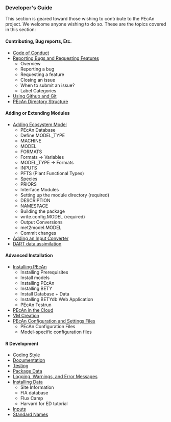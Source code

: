 ### Developer's Guide

This section is geared toward those wishing to contribute to the PEcAn project. We welcome anyone wishing to do so. These are the topics covered in this section:

#### Contributing, Bug reports, Etc.
* [Code of Conduct](Code-of-Conduct.md)
* [Reporting Bugs and Requesting Features](developers_guide/Github-issues.md)
    * Overview
    * Reporting a bug
    * Requesting a feature
    * Closing an issue
    * When to submit an issue?
    * Label Categories
* [Using Github and Git](developers_guide/Using-Git.md)
* [PEcAn Directory Structure](developers_guide/Directory-structure.md)
#### Adding or Extending Modules
* [Adding Ecosystem Model](developers_guide/Adding-an-Ecosystem-Model.md)
    * PEcAn Database
    * Define MODEL_TYPE
    * MACHINE
    * MODEL
    * FORMATS
    * Formats -> Variables
    * MODEL_TYPE -> Formats
    * INPUTS
    * PFTS (Plant Functional Types)
    * Species
    * PRIORS
    * Interface Modules
    * Setting up the module directory (required)
    * DESCRIPTION
    * NAMESPACE
    * Building the package
    * write.config.MODEL (required)
    * Output Conversions
    * met2model.MODEL
    * Commit changes
* [Adding an Input Converter](developers_guide/Adding-an-Inut-Converter.md)
* [DART data assimilation](users_guide/advanced_users_guide/DART_state_data_assimilation.md)
#### Advanced Installation
* [Installing PEcAn](developers_guide/Installing-PEcAn.md)
    * Installing Prerequisites
    * Install models
    * Installing PEcAn
    * Installing BETY
    * Install Database + Data
    * Installing BETYdb Web Application
    * PEcAn Testrun
* [PEcAn in the Cloud](PEcAn-in-the-Cloud.md)
* [VM Creation](developers_guide/VM-Creation.md)
* [PEcAn Configuration and Settings Files](developers_guide/Configuration-Files.md)
    * PEcAn Configuration Files
    * Model-specific configuration files
#### R Development
* [Coding Style](developers_guide/Coding_style.md)
* [Documentation](developers_guide/Roxygen2.md)
* [Testing](developers_guide/Testing.md)
* [Package Data](developers_guide/Package-data.md)
* [Logging, Warnings, and Error Messages](developers_guide/Logging.md)
* [Installing Data](developers_guide/Installing-PEcAn-Data.md)
    * Site Information
    * FIA database
    * Flux Camp
    * Harvard for ED tutorial
* [Inputs](developers_guide/Data-Formats.md)
* [Standard Names](developers_guide/Adding-an-Input-Converter.md)
